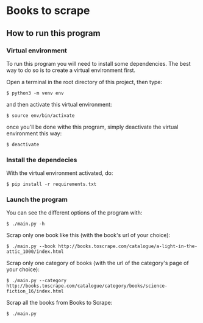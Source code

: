 # Books to scrape

## How to run this program

### Virtual environment

To run this program you will need to install some dependencies. The best way to do so is to create a virtual environment first.

Open a terminal in the root directory of this project, then type:
```
$ python3 -m venv env
```

and then activate this virtual environment:

```
$ source env/bin/activate
```

once you'll be done withe this program, simply deactivate the virtual environment this way:

```
$ deactivate
```

### Install the dependecies

With the virtual environment activated, do:
```
$ pip install -r requirements.txt
```


### Launch the program

You can see the different options of the program with:
```
$ ./main.py -h
```

Scrap only one book like this (with the book's url of your choice):
```
$ ./main.py --book http://books.toscrape.com/catalogue/a-light-in-the-attic_1000/index.html
```

Scrap only one category of books (with the url of the category's page of your choice):
```
$ ./main.py --category http://books.toscrape.com/catalogue/category/books/science-fiction_16/index.html
```

Scrap all the books from Books to Scrape:
```
$ ./main.py
```
